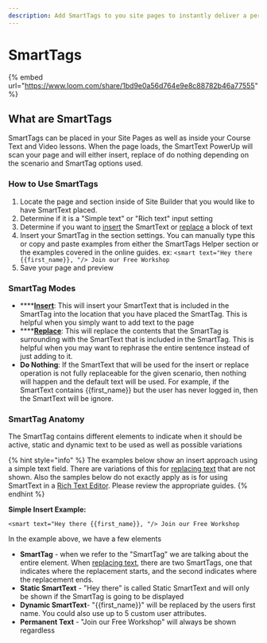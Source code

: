 ```yaml
---
description: Add SmartTags to you site pages to instantly deliver a personalized experience
---
```


# SmartTags

{% embed url="https://www.loom.com/share/1bd9e0a56d764e9e8c88782b46a77555" %}

## What are SmartTags

SmartTags can be placed in your Site Pages as well as inside your Course Text and Video lessons. When the page loads, the SmartText PowerUp will scan your page and will either insert, replace of do nothing depending on the scenario and SmartTag options used.

### How to Use SmartTags

1. Locate the page and section inside of Site Builder that you would like to have SmartText placed.
2. Determine if it is a "Simple text" or "Rich text" input setting
3. Determine if you want to [insert](inserting-smarttext.md) the SmartText or [replace](replacing-text-with-smarttext.md) a block of text
4. Insert your SmartTag in the section settings. You can manually type this or copy and paste examples from either the SmartTags Helper section or the examples covered in the online guides. ex: `<smart text="Hey there {{first_name}}, "/> Join our Free Workshop`
5. Save your page and preview&#x20;

### SmartTag Modes

* ****[**Insert**](inserting-smarttext.md): This will insert your SmartText that is included in the SmartTag into the location that you have placed the SmartTag. This is helpful when you simply want to add text to the page
* ****[**Replace**](replacing-text-with-smarttext.md#replacing-smarttext-in-simple-text-fields): This will replace the contents that the SmartTag is surrounding with the SmartText that is included in the SmartTag. This is helpful when you may want to rephrase the entire sentence instead of just adding to it.
* **Do Nothing**: If the SmartText that will be used for the insert or replace operation is not fully replaceable for the given scenario, then nothing will happen and the default text will be used. For example, if the SmartText contains \{{first\_name\}} but the user has never logged in, then the SmartText will be ignore.&#x20;

### SmartTag Anatomy

The SmartTag contains different elements to indicate when it should be active, static and dynamic text to be used as well as possible variations

{% hint style="info" %}
The examples below show an insert approach using a simple text field. There are variations of this for [replacing text](replacing-text-with-smarttext.md) that are not shown. Also the samples below do not exactly apply as is for using SmartText in a [Rich Text Editor](inserting-smarttext.md#how-to-use-smarttext-in-the-rich-text-editor). Please review the appropriate guides.
{% endhint %}

**Simple Insert Example:**

`<smart text="Hey there {{first_name}}, "/> Join our Free Workshop`

In the example above, we have a few elements

* **SmartTag** - when we refer to the "SmartTag" we are talking about the entire element. When [replacing text](replacing-text-with-smarttext.md), there are two SmartTags, one that indicates where the replacement starts, and the second indicates where the replacement ends.
* **Static SmartText** - "Hey there" is called Static SmartText and will only be shown if the SmartTag is going to be displayed
* **Dynamic SmartText**- "\{{first\_name\}}" will be replaced by the users first name. You could also use up to 5 custom user attributes.
* **Permanent Text** - "Join our Free Workshop" will always be shown regardless
